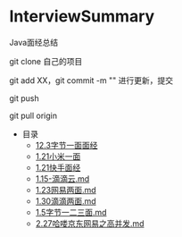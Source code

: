 # InterviewSummary
Java面经总结

git clone 自己的项目

git add XX，git commit -m "" 进行更新，提交

git push 

git pull origin

* 目录
	* [12.3字节一面面经](12.3字节一面面经.md)
	* [1.21小米一面](1.21小米一面.md)
	* [1.21快手面经](1.21快手面经.md)
	* [1.15-滴滴云.md](1.15-滴滴云.md)
	* [1.23网易两面.md](1.23网易两面.md)
	* [1.30滴滴两面.md](1.30滴滴两面.md)
	* [1.5字节一二三面.md](1.5字节跳动一二三面.md)
	* [2.27哈喽京东网易之高并发.md](哈喽京东网易之高并发.md)
